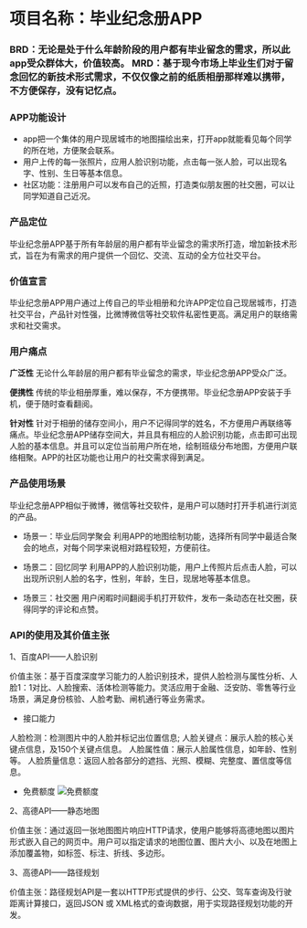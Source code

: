 # 项目名称：毕业纪念册APP

### BRD：无论是处于什么年龄阶段的用户都有毕业留念的需求，所以此app受众群体大，价值较高。 MRD：基于现今市场上毕业生们对于留念回忆的新技术形式需求，不仅仅像之前的纸质相册那样难以携带，不方便保存，没有记忆点。


### APP功能设计
- app把一个集体的用户现居城市的地图描绘出来，打开app就能看见每个同学的所在地，方便聚会联系。
- 用户上传的每一张照片，应用人脸识别功能，点击每一张人脸，可以出现名字、性别、生日等基本信息。
- 社区功能：注册用户可以发布自己的近照，打造类似朋友圈的社交圈，可以让同学知道自己近况。

### 产品定位
毕业纪念册APP基于所有年龄层的用户都有毕业留念的需求所打造，增加新技术形式，旨在为有需求的用户提供一个回忆、交流、互动的全方位社交平台。

### 价值宣言
毕业纪念册APP用户通过上传自己的毕业相册和允许APP定位自己现居城市，打造社交平台，产品针对性强，比微博微信等社交软件私密性更高。满足用户的联络需求和社交需求。

### 用户痛点
**广泛性**
无论什么年龄层的用户都有毕业留念的需求，毕业纪念册APP受众广泛。

**便携性**
传统的毕业相册厚重，难以保存，不方便携带。毕业纪念册APP安装于手机，便于随时查看翻阅。

**针对性**
针对于相册的储存空间小，用户不记得同学的姓名，不方便用户再联络等痛点。毕业纪念册APP储存空间大，并且具有相应的人脸识别功能，点击即可出现人脸的基本信息。并且可以定位当前用户所在地，绘制班级分布地图，方便用户联络相聚。APP的社区功能也让用户的社交需求得到满足。


### 产品使用场景
毕业纪念册APP相似于微博，微信等社交软件，是用户可以随时打开手机进行浏览的产品。
- 场景一：毕业后同学聚会
利用APP的地图绘制功能，选择所有同学中最适合聚会的地点，对每个同学来说相对路程较短，方便前往。

- 场景二：回忆同学
利用APP的人脸识别功能，用户上传照片后点击人脸，可以出现所识别人脸的名字，性别，年龄，生日，现居地等基本信息。

- 场景三：社交圈
用户闲暇时间翻阅手机打开软件，发布一条动态在社交圈，获得同学的评论和点赞。

### API的使用及其价值主张

1、百度API——人脸识别

价值主张：基于百度深度学习能力的人脸识别技术，提供人脸检测与属性分析、人脸1：1对比、人脸搜索、活体检测等能力。灵活应用于金融、泛安防、零售等行业场景，满足身份核验、人脸考勤、闸机通行等业务需求。

- 接口能力

人脸检测：检测图片中的人脸并标记出位置信息;
人脸关键点：展示人脸的核心关键点信息，及150个关键点信息。
人脸属性值：展示人脸属性信息，如年龄、性别等。
人脸质量信息：返回人脸各部分的遮挡、光照、模糊、完整度、置信度等信息。

- 免费额度
![免费额度]()

2、高德API——静态地图

价值主张：通过返回一张地图图片响应HTTP请求，使用户能够将高德地图以图片形式嵌入自己的网页中。用户可以指定请求的地图位置、图片大小、以及在地图上添加覆盖物，如标签、标注、折线、多边形。



3、高德API——路径规划

价值主张：路径规划API是一套以HTTP形式提供的步行、公交、驾车查询及行驶距离计算接口，返回JSON 或 XML格式的查询数据，用于实现路径规划功能的开发。 
